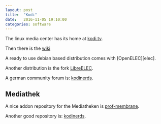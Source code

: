 ```yaml
---
layout: post
title:  "Kodi"
date:   2016-11-05 19:10:00
categories: software
---
```


The linux media center has its home at [kodi.tv][home].

Then there is the [wiki][wiki]

A ready to use debian based distribution comes with [OpenELEC][elec].

Another distribution is the fork [LibreELEC][elec2].

A german community forum is: [kodinerds][nerds].

## Mediathek
A nice addon repository for the Mediatheken is [prof-membrane][membr].

Another good repository is: [kodinerds][nerdrepo].


[wiki]:     http://kodi.wiki
[home]:	    https://kodi.tv
[elec1]:    http://openelec.tv/
[elec2]:    https://libreelec.tv/2016/03/lets-rock-this-gig/
[nerds]:    https://www.kodinerds.net
[nerdrepo]: https://github.com/kodinerds
[membr]:    https://github.com/prof-membrane/repository.membrane/wiki

